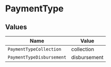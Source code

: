 # PaymentType


## Values

| Name                      | Value                     |
| ------------------------- | ------------------------- |
| `PaymentTypeCollection`   | collection                |
| `PaymentTypeDisbursement` | disbursement              |